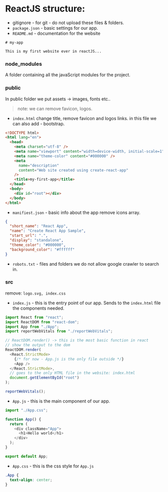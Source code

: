 # ReactJS structure:

- gitignore - for git - do not upload these files
  & folders.
- `package.json` - basic settings for our app.
- `README.md` - documentation for the website

```
# my-app

This is my first website ever in reactJS...
```

### node_modules

A folder containing all the javaScript modules for the project.

### public

In public folder we put assets -> images, fonts etc..

> note: we can remove favicon, logos.

- `index.html`
  change title, remove favicon and logos links.
  in this file we can also add - bootstrap.

```html
<!DOCTYPE html>
<html lang="en">
  <head>
    <meta charset="utf-8" />
    <meta name="viewport" content="width=device-width, initial-scale=1" />
    <meta name="theme-color" content="#000000" />
    <meta
      name="description"
      content="Web site created using create-react-app"
    />
    <title>my-first-app</title>
  </head>
  <body>
    <div id="root"></div>
  </body>
</html>
```

- `manifiest.json` - basic info about the app
  remove icons array.

```json
{
  "short_name": "React App",
  "name": "Create React App Sample",
  "start_url": ".",
  "display": "standalone",
  "theme_color": "#000000",
  "background_color": "#ffffff"
}
```

- `robots.txt` - files and folders we do not allow google crawler to search in.

### src

remove: `logo.svg, index.css`

- `index.js` - this is the entry point of our app.
  Sends to the `index.html` file the components needed.

```js
import React from "react";
import ReactDOM from "react-dom";
import App from "./App";
import reportWebVitals from "./reportWebVitals";

// ReactDOM.render() -> this is the most basic function in react
// show the output to the dom
ReactDOM.render(
  <React.StrictMode>
    {/* for now - App.js is the only file outside */}
    <App />
  </React.StrictMode>,
  // goes to the only HTML file in the website: index.html
  document.getElementById("root")
);

reportWebVitals();
```

- `App.js` - this is the main component of our app.

```js
import "./App.css";

function App() {
  return (
    <div className="App">
      <h1>Hello world</h1>
    </div>
  );
}

export default App;
```

- `App.css` - this is the css style for `App.js`

```css
.App {
  text-align: center;
}
```
